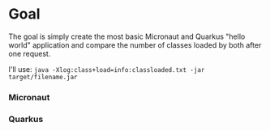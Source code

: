 # Goal

The goal is simply create the most basic Micronaut and Quarkus
"hello world" application and compare the number of classes
loaded by both after one request.

I'll use: `java -Xlog:class+load=info:classloaded.txt -jar target/filename.jar`

### Micronaut


### Quarkus

